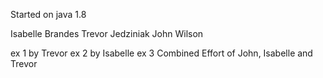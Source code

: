 Started on java 1.8

Isabelle Brandes
Trevor Jedziniak
John Wilson

ex 1 by Trevor
ex 2 by Isabelle
ex 3 Combined Effort of John, Isabelle and Trevor
